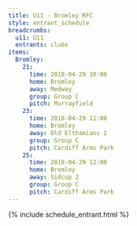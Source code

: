 ```yaml
---
title: U11 - Bromley RFC
style: entrant_schedule
breadcrumbs:
  u11: U11
  entrants: clubs
items:
  Bromley:
    21:
      time: 2018-04-29 10:00
      home: Bromley
      away: Medway
      group: Group C
      pitch: Murrayfield
    23:
      time: 2018-04-29 11:00
      home: Bromley
      away: Old Elthamians 2
      group: Group C
      pitch: Cardiff Arms Park
    25:
      time: 2018-04-29 12:00
      home: Bromley
      away: Sidcup 2
      group: Group C
      pitch: Cardiff Arms Park
---
```


{% include schedule_entrant.html %}
